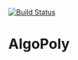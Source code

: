 [![Build Status](https://travis-ci.org/nazar9318/EliasFederico-TP-AlgoPoly.svg?branch=master)](https://travis-ci.org/nazar9318/EliasFederico-TP-AlgoPoly)
# AlgoPoly
